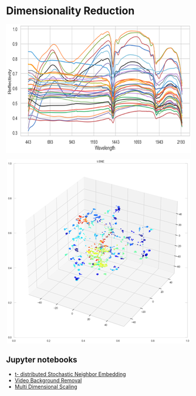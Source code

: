 # Dimensionality Reduction

<img src="dim_lines.png" height="350" width = "1000">
<p align="center">
  <img src="dim_points.png" height="500" width = "500">
</p>

## Jupyter notebooks
- [t- distributed Stochastic Neighbor Embedding](https://github.com/sebastiancoombs/Sebs-Data-Science-Skills/blob/main/Dimensionality%20Reduction/Dimensionality%20Reduction%20-%20t-Stochastic%20Neighbor%20Embedding(try%20with%20smoothed%20data).ipynb)
- [Video Background Removal](https://github.com/sebastiancoombs/Sebs-Data-Science-Skills/blob/main/Dimensionality%20Reduction/Background%20removal%20from%20a%20video%20using%20an%20svd.ipynb)
- [Multi Dimensional Scaling](https://github.com/sebastiancoombs/Sebs-Data-Science-Skills/blob/main/Dimensionality%20Reduction/Multi%20Dimensional%20Scaling.ipynb)

